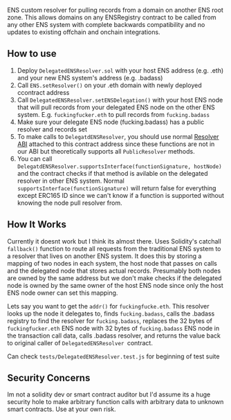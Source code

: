 ENS custom resolver for pulling records from a domain on another ENS root zone. This allows domains on any ENSRegistry contract to be called from any other ENS system with complete backwards compatibility and no updates to existing offchain and onchain integrations.

## How to use
1. Deploy `DelegatedENSResolver.sol` with your host ENS address (e.g. .eth) and your new ENS system's address (e.g. .badass)
2. Call `ENS.setResolver()` on your .eth domain with newly deployed ccontract address
3. Call `DelegatedENSResolver.setENSDelegation()` with your host ENS node that will pull records from your delegated ENS node on the other ENS system. E.g. `fuckingfucker.eth` to pull records from `fucking.badass`
4. Make sure your delegate ENS node (fucking.badass) has a public resolver and records set
5. To make calls to `DelegatdENSResolver`, you should use normal [Resolver ABI](https://github.com/ensdomains/resolvers/blob/master/contracts/Resolver.sol) attached to this contract address since these functions are not in our ABI but theoretically supports all `PublicResolver` methods.
6. You can call `DelegatdENSResolver.supportsInterface(functionSignature, hostNode)` and the contract checks if that method is avilable on the delegated resolver in other ENS system. Normal `supportsInterface(functionSignature)` will return false for everything except ERC165 ID since we can't know if a function is supported without knowing the node pull resolver from.

## How It Works
Currently it doesnt work but I think its almost there.
Uses Solidity's catchall `fallback()` function to route all requests from the traditional ENS system to a resolver that lives on another ENS system. It does this by storing a mapping of two nodes in each system, the host node that passes on calls and the delegated node that stores actual records. Presumably both nodes are owned by the same address but we don't make checks if the delegated node is owned by the same owner of the host ENS node since only the host ENS node owner can set this mapping.

Lets say you want to get the `addr()` for `fuckingfucke.eth`. This resolver looks up the node it delegates to, finds `fucking.badass`, calls the .badass registry to find the resolver for `fucking.badass`, replaces the 32 bytes of `fuckingfucker.eth`  ENS node with 32 bytes of `fucking.badass` ENS node in the transaction call data, calls .badass resolver, and returns the value back to original caller of `DelegatedENSResolver `contract.

Can check `tests/DelegatedENSResolver.test.js` for beginning of test suite

## Security Concerns
Im not a solidity dev or smart contract auditor but I'd assume its a huge security hole to make arbitrary function calls with arbitrary data to unknown smart contracts. Use at your own risk.
